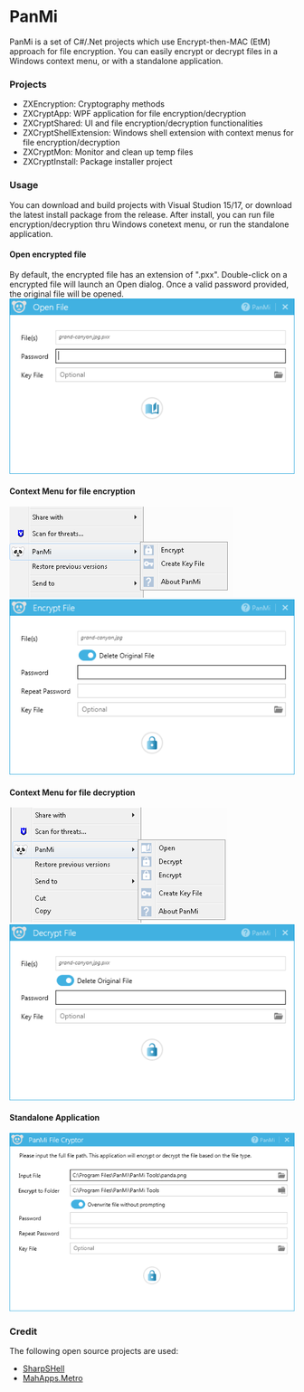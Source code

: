 # PanMi
PanMi is a set of C#/.Net projects which use Encrypt-then-MAC (EtM) approach for file encryption. You can easily encrypt or decrypt files in a Windows context menu, or with a standalone application.

### Projects 
- ZXEncryption: Cryptography methods 
- ZXCryptApp: WPF application for file encryption/decryption
- ZXCryptShared: UI and file encryption/decryption functionalities
- ZXCryptShellExtension: Windows shell extension with context menus for file encryption/decryption
- ZXCryptMon: Monitor and clean up temp files
- ZXCryptInstall: Package installer project

### Usage
You can download and build projects with Visual Studion 15/17, or download the latest install package from the release. After install, you can run file encryption/decryption thru Windows conetext menu, or run the standalone application.

#### Open encrypted file
By default, the encrypted file has an extension of ".pxx". Double-click on a encrypted file will launch an Open dialog. Once a valid password provided, the original file will be opened.
![Open encrypted file](Shared/ScreenShots/Open-Dlg.png)

#### Context Menu for file encryption
![Encrypt file menu](Shared/ScreenShots/Encrypt-Menu.png)
![Encrypt file dialog](Shared/ScreenShots/Encrypt-Dlg.png)

#### Context Menu for file decryption
![Decrypt file menu](Shared/ScreenShots/decrypt-Menu.png)
![Decrypt file dialog](Shared/ScreenShots/decrypt-Dlg.png)

#### Standalone Application
![application](Shared/ScreenShots/app.png)

### Credit
The following open source projects are used:
- [SharpSHell](https://github.com/dwmkerr/sharpshell)
- [MahApps.Metro](https://github.com/MahApps/MahApps.Metro)
